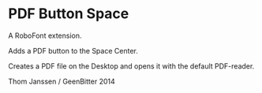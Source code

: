 PDF Button Space
==========

A RoboFont extension.

Adds a PDF button to the Space Center.

Creates a PDF file on the Desktop and opens it with the default PDF-reader.

Thom Janssen / GeenBitter 2014